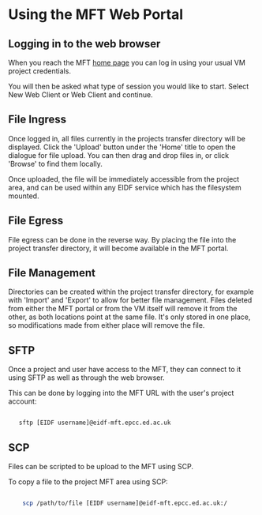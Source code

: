 # Using the MFT Web Portal

## Logging in to the web browser

When you reach the MFT [home page](https://eidf-mft.epcc.ed.ac.uk) you can log in using your usual VM project credentials.

You will then be asked what type of session you would like to start. Select New Web Client or Web Client and continue.

## File Ingress

Once logged in, all files currently in the projects transfer directory will be displayed.
Click the 'Upload' button under the 'Home' title to open the dialogue for file upload. You can then drag and drop files in, or click 'Browse' to find them locally.

Once uploaded, the file will be immediately accessible from the project area, and can be used within any EIDF service which has the filesystem mounted.

## File Egress

File egress can be done in the reverse way. By placing the file into the project transfer directory, it will become available in the MFT portal.

## File Management

Directories can be created within the project transfer directory, for example with 'Import' and 'Export' to allow for better file management.
Files deleted from either the MFT portal or from the VM itself will remove it from the other, as both locations point at the same file. It's only stored in one place, so modifications made from either place will remove the file.


## SFTP

Once a project and user have access to the MFT, they can connect to it using SFTP as well as through the web browser.

This can be done by logging into the MFT URL with the user's project account:

 ```bash

    sftp [EIDF username]@eidf-mft.epcc.ed.ac.uk

```

## SCP

Files can be scripted to be upload to the MFT using SCP.

To copy a file to the project MFT area using SCP:

```bash

    scp /path/to/file [EIDF username]@eidf-mft.epcc.ed.ac.uk:/

```